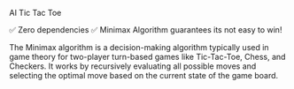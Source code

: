 AI Tic Tac Toe

✅ Zero dependencies
✅ Minimax Algorithm guarantees its not easy to win!

The Minimax algorithm is a decision-making algorithm typically used in game theory for two-player turn-based games like Tic-Tac-Toe, Chess, and Checkers. It works by recursively evaluating all possible moves and selecting the optimal move based on the current state of the game board.
